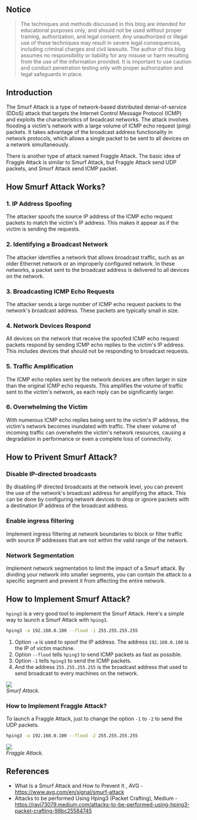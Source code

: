 ## Notice

> The techniques and methods discussed in this blog are intended for educational purposes only, and should not be used without proper training, authorization, and legal consent. Any unauthorized or illegal use of these techniques may result in severe legal consequences, including criminal charges and civil lawsuits. The author of this blog assumes no responsibility or liability for any misuse or harm resulting from the use of the information provided. It is important to use caution and conduct penetration testing only with proper authorization and legal safeguards in place.

## Introduction

The Smurf Attack is a type of network-based distributed denial-of-service (DDoS) attack that targets the Internet Control Message Protocol (ICMP) and exploits the characteristics of broadcast networks. The attack involves flooding a victim's network with a large volume of ICMP echo request (ping) packets. It takes advantage of the broadcast address functionality in network protocols, which allows a single packet to be sent to all devices on a network simultaneously.

There is another type of attack named Fraggle Attack. The basic idea of Fraggle Attack is similar to Smurf Attack, but Fraggle Attack send UDP packets, and Smurf Attack send ICMP packet.

## How Smurf Attack Works?

### 1. IP Address Spoofing

The attacker spoofs the source IP address of the ICMP echo request packets to match the victim's IP address. This makes it appear as if the victim is sending the requests.

### 2. Identifying a Broadcast Network
The attacker identifies a network that allows broadcast traffic, such as an older Ethernet network or an improperly configured network. In these networks, a packet sent to the broadcast address is delivered to all devices on the network.

### 3. Broadcasting ICMP Echo Requests
The attacker sends a large number of ICMP echo request packets to the network's broadcast address. These packets are typically small in size.

### 4. Network Devices Respond
All devices on the network that receive the spoofed ICMP echo request packets respond by sending ICMP echo replies to the victim's IP address. This includes devices that should not be responding to broadcast requests.

### 5. Traffic Amplification
The ICMP echo replies sent by the network devices are often larger in size than the original ICMP echo requests. This amplifies the volume of traffic sent to the victim's network, as each reply can be significantly larger.

### 6. Overwhelming the Victim
With numerous ICMP echo replies being sent to the victim's IP address, the victim's network becomes inundated with traffic. The sheer volume of incoming traffic can overwhelm the victim's network resources, causing a degradation in performance or even a complete loss of connectivity.

## How to Privent Smurf Attack?

### Disable IP-directed broadcasts

By disabling IP directed broadcasts at the network level, you can prevent the use of the network's broadcast address for amplifying the attack. This can be done by configuring network devices to drop or ignore packets with a destination IP address of the broadcast address.

### Enable ingress filtering

Implement ingress filtering at network boundaries to block or filter traffic with source IP addresses that are not within the valid range of the network.

### Network Segmentation

Implement network segmentation to limit the impact of a Smurf attack. By dividing your network into smaller segments, you can contain the attack to a specific segment and prevent it from affecting the entire network.

## How to Implement Smurf Attack?

`hping3` is a very good tool to implement the Smurf Attack. Here's a simple way to launch a Smurf Attack with `hping3`.

```sh
hping3 -a 192.168.0.100 --flood -1 255.255.255.255
```

1. Option `-a` is used to spoof the IP address. The address `192.168.0.100` is the IP of victim machine.
2. Option `--flood` tells `hping3` to send ICMP packets as fast as possible.
3. Option `-1` tells `hping3` to send the ICMP packets.
4. And the address `255.255.255.255` is the broadcast address that used to send broadcast to every machines on the network.

<div class="public-article-image">
    <img src="https://i.imgur.com/LfPUyeW.gif" /><br />
    <i>Smurf Attack.</i>
</div>

### How to Implement Fraggle Attack?

To launch a Fraggle Attack, just to change the option `-1` to `-2` to send the UDP packets.

```sh
hping3 -a 192.168.0.100 --flood -2 255.255.255.255
```

<div class="public-article-image">
    <img src="https://i.imgur.com/9CPwn1A.gif" /><br />
    <i>Fraggle Attack.</i>
</div>

## References

<ul class="public-article-references">
    <li>What Is a Smurf Attack and How to Prevent It , AVG - <a href="https://www.avg.com/en/signal/smurf-attack" target="_blank">https://www.avg.com/en/signal/smurf-attack</a></li>
    <li>Attacks to be performed Using Hping3 (Packet Crafting), Medium - <a href="hhttps://ravi73079.medium.com/attacks-to-be-performed-using-hping3-packet-crafting-98bc25584745" target="_blank">https://ravi73079.medium.com/attacks-to-be-performed-using-hping3-packet-crafting-98bc25584745</a></li>
</ul>